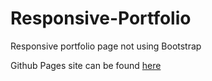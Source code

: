 # Responsive-Portfolio
Responsive portfolio page not using Bootstrap

Github Pages site can be found [here](https://james-ritchey.github.io/index.html)
